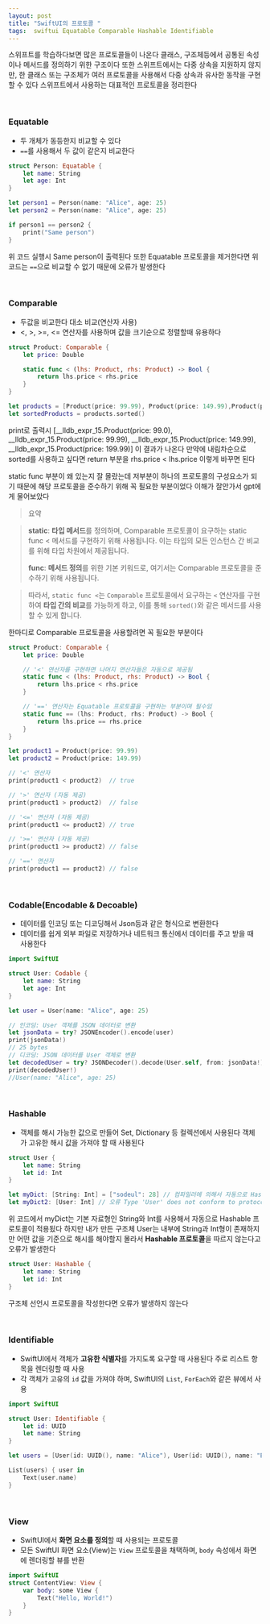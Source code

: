 ```yaml
---
layout: post
title: "SwiftUI의 프로토콜 "
tags:  swiftui Equatable Comparable Hashable Identifiable
---
```


스위프트를 학습하다보면 많은 프로토콜들이 나온다 클래스, 구조체등에서 공통된 속성이나 메서드를 정의하기 위한 구조이다 또한 스위프트에서는 다중 상속을 지원하지 않지만, 한 클래스 또는 구조체가 여러 프로토콜을 사용해서 다중 상속과 유사한 동작을 구현할 수 있다 스위프트에서 사용하는 대표적인 프로토콜을 정리한다

&nbsp;

### Equatable

* 두 개체가 동등한지 비교할 수 있다
* `==`를 사용해서 두 값이 같은지 비교한다

``` swift
struct Person: Equatable {
    let name: String
    let age: Int
}

let person1 = Person(name: "Alice", age: 25)
let person2 = Person(name: "Alice", age: 25)

if person1 == person2 {
    print("Same person")
}
```

위 코드 실행시 Same person이 출력된다 또한 Equatable 프로토콜을 제거한다면 위 코드는 `==`으로 비교할 수 없기 때문에 오류가 발생한다

&nbsp;

### Comparable

* 두값을 비교한다 대소 비교(연산자 사용) 
* <, >, >=, <= 연산자를 사용하며 값을 크기순으로 정렬할때 유용하다

``` swift
struct Product: Comparable {
    let price: Double

    static func < (lhs: Product, rhs: Product) -> Bool {
        return lhs.price < rhs.price
    }
}

let products = [Product(price: 99.99), Product(price: 149.99),Product(price: 199.99),Product(price: 99.00)]
let sortedProducts = products.sorted()
```

print로 출력시 [__lldb_expr_15.Product(price: 99.0), __lldb_expr_15.Product(price: 99.99), __lldb_expr_15.Product(price: 149.99), __lldb_expr_15.Product(price: 199.99)] 이 결과가 나온다 만약에 내림차순으로 sorted를 사용하고 싶다면 return 부분을 rhs.price < lhs.price 이렇게 바꾸면 된다

static func 부분이 왜 있는지 잘 몰랐는데 저부분이 하나의 프로토콜의 구성요소가 되기 때문에 해당 프로토콜을 준수하기 위해 꼭 필요한 부분이었다 이해가 잘안가서 gpt에게 물어보았다

> 요약

> **static**: **타입 메서드**를 정의하며, Comparable 프로토콜이 요구하는 static func < 메서드를 구현하기 위해 사용됩니다. 이는 타입의 모든 인스턴스 간 비교를 위해 타입 차원에서 제공됩니다.
>
> **func**: **메서드 정의**를 위한 기본 키워드로, 여기서는 Comparable 프로토콜을 준수하기 위해 사용됩니다.

> 따라서, `static func <`는 `Comparable` 프로토콜에서 요구하는 `<` 연산자를 구현하여 **타입 간의 비교**를 가능하게 하고, 이를 통해 `sorted()`와 같은 메서드를 사용할 수 있게 합니다.

한마디로 Comparable 프로토콜을 사용할려면 꼭 필요한 부분이다

``` swift
struct Product: Comparable {
    let price: Double

    // '<' 연산자를 구현하면 나머지 연산자들은 자동으로 제공됨
    static func < (lhs: Product, rhs: Product) -> Bool {
        return lhs.price < rhs.price
    }

    // '==' 연산자는 Equatable 프로토콜을 구현하는 부분이며 필수임
    static func == (lhs: Product, rhs: Product) -> Bool {
        return lhs.price == rhs.price
    }
}

let product1 = Product(price: 99.99)
let product2 = Product(price: 149.99)

// '<' 연산자
print(product1 < product2)  // true

// '>' 연산자 (자동 제공)
print(product1 > product2)  // false

// '<=' 연산자 (자동 제공)
print(product1 <= product2) // true

// '>=' 연산자 (자동 제공)
print(product1 >= product2) // false

// '==' 연산자
print(product1 == product2) // false
```

&nbsp;

### Codable(Encodable & Decoable)

* 데이터를 인코딩 또는 디코딩해서 Json등과 같은 형식으로 변환한다
* 데이터를 쉽게 외부 파일로 저장하거나 네트워크 통신에서 데이터를 주고 받을 때 사용한다

``` swift
import SwiftUI

struct User: Codable {
    let name: String
    let age: Int
}

let user = User(name: "Alice", age: 25)

// 인코딩: User 객체를 JSON 데이터로 변환
let jsonData = try? JSONEncoder().encode(user)
print(jsonData!)
// 25 bytes
// 디코딩: JSON 데이터를 User 객체로 변환
let decodedUser = try? JSONDecoder().decode(User.self, from: jsonData!)
print(decodedUser!)
//User(name: "Alice", age: 25)
```

&nbsp;

### Hashable

* 객체를 해시 가능한 값으로 만들어 Set, Dictionary 등 컬렉션에서 사용된다 객체가 고유한 해시 값을 가져야 할 때 사용된다

``` swift
struct User {
    let name: String
    let id: Int
}

let myDict: [String: Int] = ["sodeul": 28] // 컴파일러에 의해서 자동으로 Hashable 프로토콜
let myDict2: [User: Int] // 오류 Type 'User' does not conform to protocol 'Hashable'

```

위 코드에서 myDict는 기본 자료형인 String와 Int를 사용해서 자동으로 Hashable 프로토콜이 적용됬다 하지만 내가 만든 구조체 User는 내부에 String과 Int형이 존재하지만 어떤 값을 기준으로 해시를 해야할지 몰라서 **Hashable 프로토콜**을 따르지 않는다고 오류가 발생한다

``` swift
struct User: Hashable {
    let name: String
    let id: Int
}
```

구조체 선언시 프로토콜을 작성한다면 오류가 발생하지 않는다

&nbsp;

### Identifiable

* SwiftUI에서 객체가 **고유한 식별자**를 가지도록 요구할 때 사용된다 주로 리스트 항목을 렌더링할 때 사용
* 각 객체가 고유의 `id` 값을 가져야 하며, SwiftUI의 `List`, `ForEach`와 같은 뷰에서 사용

``` swift
import SwiftUI

struct User: Identifiable {
    let id: UUID
    let name: String
}

let users = [User(id: UUID(), name: "Alice"), User(id: UUID(), name: "Bob")]

List(users) { user in
    Text(user.name)
}
```

&nbsp;

### View

* SwiftUI에서 **화면 요소를 정의**할 때 사용되는 프로토콜
* 모든 SwiftUI 화면 요소(View)는 `View` 프로토콜을 채택하며, `body` 속성에서 화면에 렌더링할 뷰를 반환

``` swift
import SwiftUI
struct ContentView: View {
    var body: some View {
        Text("Hello, World!")
    }
}
```

